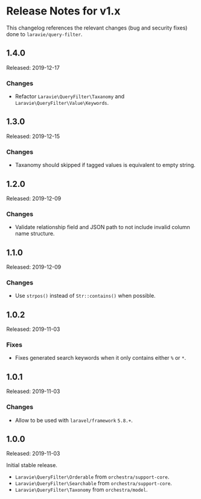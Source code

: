 # Release Notes for v1.x

This changelog references the relevant changes (bug and security fixes) done to `laravie/query-filter`.

## 1.4.0

Released: 2019-12-17

### Changes

* Refactor `Laravie\QueryFilter\Taxanomy` and `Laravie\QueryFilter\Value\Keywords`.

## 1.3.0

Released: 2019-12-15

### Changes

* Taxanomy should skipped if tagged values is equivalent to empty string.

## 1.2.0

Released: 2019-12-09

### Changes

* Validate relationship field and JSON path to not include invalid column name structure.

## 1.1.0

Released: 2019-12-09

### Changes

* Use `strpos()` instead of `Str::contains()` when possible.

## 1.0.2

Released: 2019-11-03

### Fixes

* Fixes generated search keywords when it only contains either `%` or `*`.

## 1.0.1

Released: 2019-11-03

### Changes

* Allow to be used with `laravel/framework` `5.8.+`.

## 1.0.0

Released: 2019-11-03

Initial stable release.

* `Laravie\QueryFilter\Orderable` from `orchestra/support-core`.
* `Laravie\QueryFilter\Searchable` from `orchestra/support-core`.
* `Laravie\QueryFilter\Taxonomy` from `orchestra/model`.
